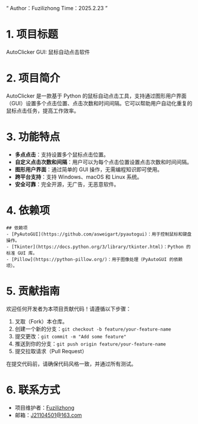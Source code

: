 “
Author：Fuzilizhong
Time：2025.2.23
”
# 1. **项目标题**
 AutoClicker GUI: 鼠标自动点击软件
 
# 2. **项目简介**
AutoClicker 是一款基于 Python 的鼠标自动点击工具，支持通过图形用户界面（GUI）设置多个点击位置、点击次数和时间间隔。它可以帮助用户自动化重复的鼠标点击任务，提高工作效率。

# 3. **功能特点**

- **多点点击**：支持设置多个鼠标点击位置。
- **自定义点击次数和间隔**：用户可以为每个点击位置设置点击次数和时间间隔。
- **图形用户界面**：通过简单的 GUI 操作，无需编程知识即可使用。
- **跨平台支持**：支持 Windows、macOS 和 Linux 系统。
- **安全可靠**：完全开源，无广告，无恶意软件。


# 4. **依赖项**
```
## 依赖项
- [PyAutoGUI](https://github.com/asweigart/pyautogui)：用于控制鼠标和键盘操作。
- [Tkinter](https://docs.python.org/3/library/tkinter.html)：Python 的标准 GUI 库。
- [Pillow](https://python-pillow.org/)：用于图像处理（PyAutoGUI 的依赖项）。
```

# 5. **贡献指南**

欢迎任何开发者为本项目贡献代码！请遵循以下步骤：
1. 叉取（Fork）本仓库。
2. 创建一个新的分支：`git checkout -b feature/your-feature-name`
3. 提交更改：`git commit -m "Add some feature"`
4. 推送到你的分支：`git push origin feature/your-feature-name`
5. 提交拉取请求（Pull Request）

在提交代码前，请确保代码风格一致，并通过所有测试。

# 6. **联系方式**
- 项目维护者：[Fuzilizhong]([https://github.com/yourusername](https://github.com/Fuzilizhong/Auto_clicker))
- 邮箱：J21104501@163.com

